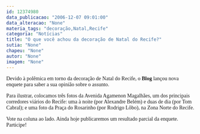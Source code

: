 ```yaml
---
id: 12374980
data_publicacao: "2006-12-07 09:01:00"
data_alteracao: "None"
materia_tags: "decoração,Natal,Recife"
categoria: "Notícias"
title: "O que você achou da decoração de Natal do Recife?"
sutia: "None"
chapeu: "None"
autor: "None"
imagem: "None"
---
```

<p><P><FONT face=Verdana>Devido à polêmica em torno da decoração de Natal do Recife, o <B>Blog</B> lançou nova enquete para saber a sua opinião sobre o assunto.</FONT></P></p>
<p><P><FONT face=Verdana>Para ilustrar, colocamos três fotos da Avenida Agamenon Magalhães, um dos principais corredores viários do Recife: uma à noite (por Alexandre Belém) e duas de dia (por Tom Cabral); e uma foto da Praça do Rosarinho (por Rodrigo Lôbo), na Zona Norte do Recife.</FONT></P></p>
<p><P><FONT face=Verdana>Vote na coluna ao lado. Ainda hoje publicaremos um resultado parcial da enquete. Participe!</FONT></P> </p>
